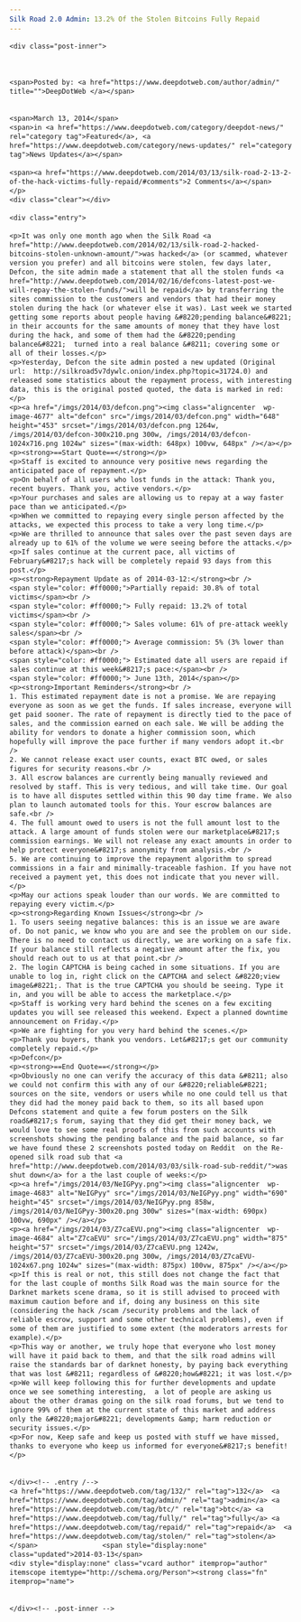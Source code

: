 ```yaml
---
Silk Road 2.0 Admin: 13.2% Of the Stolen Bitcoins Fully Repaid
---
```

<article class="post-listing post-4675 post type-post status-publish format-standard has-post-thumbnail hentry  tag-1436tag-admin tag-fully tag-repaid tag-stolen">
    
    <div class="post-inner">
    
    
        
    <span>Posted by: <a href="https://www.deepdotweb.com/author/admin/" title="">DeepDotWeb </a></span>
    
    
    <span>March 13, 2014</span>
    <span>in <a href="https://www.deepdotweb.com/category/deepdot-news/" rel="category tag">Featured</a>, <a href="https://www.deepdotweb.com/category/news-updates/" rel="category tag">News Updates</a></span>
    
    <span><a href="https://www.deepdotweb.com/2014/03/13/silk-road-2-13-2-of-the-hack-victims-fully-repaid/#comments">2 Comments</a></span>
    </p>
    <div class="clear"></div>
    
    <div class="entry">
    
    <p>It was only one month ago when the Silk Road <a href="http://www.deepdotweb.com/2014/02/13/silk-road-2-hacked-bitcoins-stolen-unknown-amount/">was hacked</a> (or scammed, whatever version you prefer) and all bitcoins were stolen, few days later, Defcon, the site admin made a statement that all the stolen funds <a href="http://www.deepdotweb.com/2014/02/16/defcons-latest-post-we-will-repay-the-stolen-funds/">will be repaid</a> by transferring the sites commission to the customers and vendors that had their money stolen during the hack (or whatever else it was). Last week we started getting some reports about people having &#8220;pending balance&#8221; in their accounts for the same amounts of money that they have lost during the hack, and some of them had the &#8220;pending balance&#8221;  turned into a real balance &#8211; covering some or all of their losses.</p>
    <p>Yesterday, Defcon the site admin posted a new updated (Original url:  http://silkroad5v7dywlc.onion/index.php?topic=31724.0) and released some statistics about the repayment process, with interesting data, this is the original posted quoted, the data is marked in red:</p>
    <p><a href="/imgs/2014/03/defcon.png"><img class="aligncenter  wp-image-4677" alt="defcon" src="/imgs/2014/03/defcon.png" width="648" height="453" srcset="/imgs/2014/03/defcon.png 1264w, /imgs/2014/03/defcon-300x210.png 300w, /imgs/2014/03/defcon-1024x716.png 1024w" sizes="(max-width: 648px) 100vw, 648px" /></a></p>
    <p><strong>==Start Quote==</strong></p>
    <p>Staff is excited to announce very positive news regarding the anticipated pace of repayment.</p>
    <p>On behalf of all users who lost funds in the attack: Thank you, recent buyers. Thank you, active vendors.</p>
    <p>Your purchases and sales are allowing us to repay at a way faster pace than we anticipated.</p>
    <p>When we committed to repaying every single person affected by the attacks, we expected this process to take a very long time.</p>
    <p>We are thrilled to announce that sales over the past seven days are already up to 61% of the volume we were seeing before the attacks.</p>
    <p>If sales continue at the current pace, all victims of February&#8217;s hack will be completely repaid 93 days from this post.</p>
    <p><strong>Repayment Update as of 2014-03-12:</strong><br />
    <span style="color: #ff0000;">Partially repaid: 30.8% of total victims</span><br />
    <span style="color: #ff0000;"> Fully repaid: 13.2% of total victims</span><br />
    <span style="color: #ff0000;"> Sales volume: 61% of pre-attack weekly sales</span><br />
    <span style="color: #ff0000;"> Average commission: 5% (3% lower than before attack)</span><br />
    <span style="color: #ff0000;"> Estimated date all users are repaid if sales continue at this week&#8217;s pace:</span><br />
    <span style="color: #ff0000;"> June 13th, 2014</span></p>
    <p><strong>Important Reminders</strong><br />
    1. This estimated repayment date is not a promise. We are repaying everyone as soon as we get the funds. If sales increase, everyone will get paid sooner. The rate of repayment is directly tied to the pace of sales, and the commission earned on each sale. We will be adding the ability for vendors to donate a higher commission soon, which hopefully will improve the pace further if many vendors adopt it.<br />
    2. We cannot release exact user counts, exact BTC owed, or sales figures for security reasons.<br />
    3. All escrow balances are currently being manually reviewed and resolved by staff. This is very tedious, and will take time. Our goal is to have all disputes settled within this 90 day time frame. We also plan to launch automated tools for this. Your escrow balances are safe.<br />
    4. The full amount owed to users is not the full amount lost to the attack. A large amount of funds stolen were our marketplace&#8217;s commission earnings. We will not release any exact amounts in order to help protect everyone&#8217;s anonymity from analysis.<br />
    5. We are continuing to improve the repayment algorithm to spread commissions in a fair and minimally-traceable fashion. If you have not received a payment yet, this does not indicate that you never will.</p>
    <p>May our actions speak louder than our words. We are committed to repaying every victim.</p>
    <p><strong>Regarding Known Issues</strong><br />
    1. To users seeing negative balances: this is an issue we are aware of. Do not panic, we know who you are and see the problem on our side. There is no need to contact us directly, we are working on a safe fix. If your balance still reflects a negative amount after the fix, you should reach out to us at that point.<br />
    2. The login CAPTCHA is being cached in some situations. If you are unable to log in, right click on the CAPTCHA and select &#8220;view image&#8221;. That is the true CAPTCHA you should be seeing. Type it in, and you will be able to access the marketplace.</p>
    <p>Staff is working very hard behind the scenes on a few exciting updates you will see released this weekend. Expect a planned downtime announcement on Friday.</p>
    <p>We are fighting for you very hard behind the scenes.</p>
    <p>Thank you buyers, thank you vendors. Let&#8217;s get our community completely repaid.</p>
    <p>Defcon</p>
    <p><strong>==End Quote==</strong></p>
    <p>Obviously no one can verify the accuracy of this data &#8211; also we could not confirm this with any of our &#8220;reliable&#8221; sources on the site, vendors or users while no one could tell us that they did had the money paid back to them, so its all based upon Defcons statement and quite a few forum posters on the Silk road&#8217;s forum, saying that they did get their money back, we would love to see some real proofs of this from such accounts with screenshots showing the pending balance and the paid balance, so far we have found these 2 screenshots posted today on Reddit  on the Re-opened silk road sub that <a href="http://www.deepdotweb.com/2014/03/03/silk-road-sub-reddit/">was shut down</a> for a the last couple of weeks:</p>
    <p><a href="/imgs/2014/03/NeIGPyy.png"><img class="aligncenter  wp-image-4683" alt="NeIGPyy" src="/imgs/2014/03/NeIGPyy.png" width="690" height="45" srcset="/imgs/2014/03/NeIGPyy.png 858w, /imgs/2014/03/NeIGPyy-300x20.png 300w" sizes="(max-width: 690px) 100vw, 690px" /></a></p>
    <p><a href="/imgs/2014/03/Z7caEVU.png"><img class="aligncenter  wp-image-4684" alt="Z7caEVU" src="/imgs/2014/03/Z7caEVU.png" width="875" height="57" srcset="/imgs/2014/03/Z7caEVU.png 1242w, /imgs/2014/03/Z7caEVU-300x20.png 300w, /imgs/2014/03/Z7caEVU-1024x67.png 1024w" sizes="(max-width: 875px) 100vw, 875px" /></a></p>
    <p>If this is real or not, this still does not change the fact that for the last couple of months Silk Road was the main source for the Darknet markets scene drama, so it is still advised to proceed with maximum caution before and if, doing any business on this site (considering the hack /scam /security problems and the lack of reliable escrow, support and some other technical problems), even if some of them are justified to some extent (the moderators arrests for example).</p>
    <p>This way or another, we truly hope that everyone who lost money will have it paid back to them, and that the silk road admins will raise the standards bar of darknet honesty, by paying back everything that was lost &#8211; regardless of &#8220;how&#8221; it was lost.</p>
    <p>We will keep following this for further developments and update once we see something interesting,  a lot of people are asking us about the other dramas going on the silk road forums, but we tend to ignore 99% of them at the current state of this market and address only the &#8220;major&#8221; developments &amp; harm reduction or security issues.</p>
    <p>For now, Keep safe and keep us posted with stuff we have missed, thanks to everyone who keep us informed for everyone&#8217;s benefit!</p>
    
    
    </div><!-- .entry /-->
    <a href="https://www.deepdotweb.com/tag/132/" rel="tag">132</a>  <a href="https://www.deepdotweb.com/tag/admin/" rel="tag">admin</a> <a href="https://www.deepdotweb.com/tag/btc/" rel="tag">btc</a> <a href="https://www.deepdotweb.com/tag/fully/" rel="tag">fully</a> <a href="https://www.deepdotweb.com/tag/repaid/" rel="tag">repaid</a>  <a href="https://www.deepdotweb.com/tag/stolen/" rel="tag">stolen</a></span>				<span style="display:none" class="updated">2014-03-13</span>
    <div style="display:none" class="vcard author" itemprop="author" itemscope itemtype="http://schema.org/Person"><strong class="fn" itemprop="name">
    
    
    </div><!-- .post-inner -->
</article><!-- .post-listing -->

